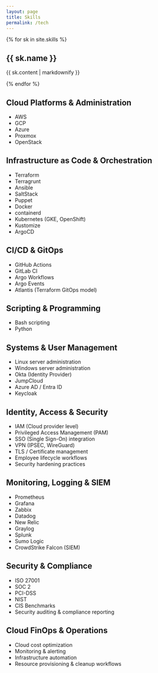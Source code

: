 ```yaml
---
layout: page
title: Skills
permalink: /tech
---
```



{% for sk in site.skills %}
  <h2>{{ sk.name }}</h2>
  <p>{{ sk.content | markdownify }}</p>
{% endfor %}


## Cloud Platforms & Administration
- AWS
- GCP
- Azure
- Proxmox
- OpenStack

## Infrastructure as Code & Orchestration
- Terraform
- Terragrunt
- Ansible
- SaltStack
- Puppet
- Docker
- containerd
- Kubernetes (GKE, OpenShift)
- Kustomize
- ArgoCD

## CI/CD & GitOps
- GitHub Actions
- GitLab CI
- Argo Workflows
- Argo Events
- Atlantis (Terraform GitOps model)

## Scripting & Programming
- Bash scripting
- Python

## Systems & User Management
- Linux server administration
- Windows server administration
- Okta (Identity Provider)
- JumpCloud
- Azure AD / Entra ID
- Keycloak

## Identity, Access & Security
- IAM (Cloud provider level)
- Privileged Access Management (PAM)
- SSO (Single Sign-On) integration
- VPN (IPSEC, WireGuard)
- TLS / Certificate management
- Employee lifecycle workflows
- Security hardening practices

## Monitoring, Logging & SIEM
- Prometheus
- Grafana
- Zabbix
- Datadog
- New Relic
- Graylog
- Splunk
- Sumo Logic
- CrowdStrike Falcon (SIEM)

## Security & Compliance
- ISO 27001
- SOC 2
- PCI-DSS
- NIST
- CIS Benchmarks
- Security auditing & compliance reporting

## Cloud FinOps & Operations
- Cloud cost optimization
- Monitoring & alerting
- Infrastructure automation
- Resource provisioning & cleanup workflows
